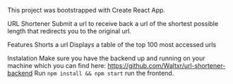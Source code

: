 This project was bootstrapped with Create React App.

URL Shortener
Submit a url to receive back a url of the shortest possible length that redirects you to the original url.

Features
Shorts a url
Displays a table of the top 100 most accessed urls

Instalation
Make sure you have the backend up and running on your machine which you can find here: https://github.com/Waltxr/url-shortener-backend
Run `npm install && npm start` run the frontend.


